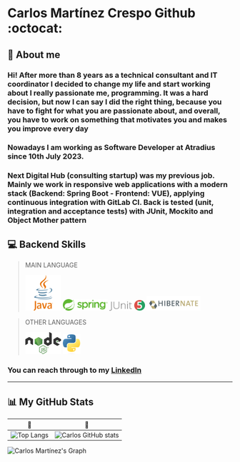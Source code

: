 # Carlos Martínez Crespo Github :octocat:

## 💁 About me

### Hi! After more than 8 years as a technical consultant and IT coordinator I decided to change my life and start working about I really passionate me, programming. It was a hard decision, but now I can say I did the right thing, because you have to fight for what you are passionate about, and overall, you have to work on something that motivates you and makes you improve every day

### Nowadays I am working as Software Developer at Atradius since 10th July 2023.

### Next Digital Hub (consulting startup) was my previous job. Mainly we work in responsive web applications with a modern stack (Backend: Spring Boot - Frontend: VUE), applying continuous integration with GitLab CI. Back is tested (unit, integration and acceptance tests) with JUnit, Mockito and Object Mother pattern

## 💻 Backend Skills

> MAIN LANGUAGE
> 
> <img src="image.png" alt="JAVA" width="80"/> <img src="image-2.png" alt="SPRING" width="100"/> <img src="image-6.png" alt="JUNIT" width="80"/> <img src="image-3.png" alt="HIBERNATE" width="120"/>

> OTHER LANGUAGES
> 
> <img src="image-8.png" alt="NODEJS" width="80"/> <img src="image-7.png" alt="PYTHON" width="40"/>

### You can reach through to my <a href="https://www.linkedin.com/in/carlos-martinez-crespo/" target="_blank">LinkedIn</a>

---

## 📊 My GitHub Stats

| :mechanical_arm:                                                                                                        | :mechanical_leg:                                                                                                                           |
| ----------------------------------------------------------------------------------------------------------------------- | ------------------------------------------------------------------------------------------------------------------------------------------ |
| ![Top Langs](https://github-readme-stats.vercel.app/api/top-langs/?username=N1b3lung0&layout=compact&theme=github_dark) | ![Carlos GitHub stats](https://github-readme-stats.vercel.app/api?username=N1b3lung0&count_private=true&show_icons=true&theme=github_dark) |

![Carlos Martínez's Graph](https://github-readme-activity-graph.vercel.app/graph?username=n1b3lung0&custom_title=Carlos%20Martínez's%20GitHub%20Activity%20Graph&bg_color=0D1117&color=7F3FBF&line=7F3FBF&point=7F3FBF&area_color=FFFFFF&title_color=FFFFFF&area=true)

<!--
**N1b3lung0/N1b3lung0** is a ✨ _special_ ✨ repository because its `README.md` (this file) appears on your GitHub profile.

Here are some ideas to get you started:

- 🔭 I’m currently working on ...
- 🌱 I’m currently learning ...
- 👯 I’m looking to collaborate on ...
- 🤔 I’m looking for help with ...
- 💬 Ask me about ...
- 📫 How to reach me: ...
- 😄 Pronouns: ...
- ⚡ Fun fact: ...
-->
